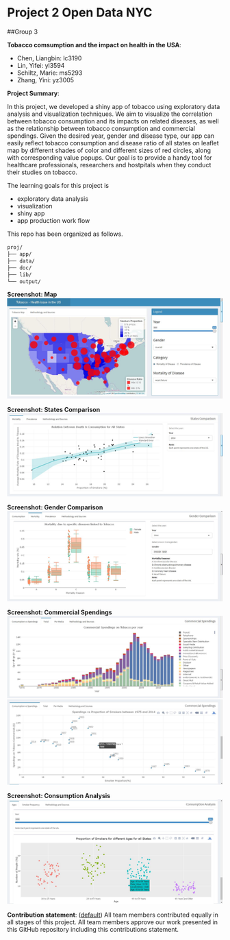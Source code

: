 ﻿# Project 2 Open Data NYC

##Group 3

**Tobacco comsumption and the impact on health in the USA**:

- Chen, Liangbin: lc3190
- Lin, Yifei: yl3594
- Schiltz, Marie: ms5293
- Zhang, Yini: yz3005


**Project Summary**:

In this project, we developed a shiny app of tobacco using exploratory data analysis and visualization techniques. We aim to visualize the correlation between tobacco consumption and its impacts on related diseases, as well as the relationship between tobacco consumption and commercial spendings. Given the desired year, gender and disease type, our app can easily reflect tobacco consumption and disease ratio of all states on leaflet map by different shades of color and different sizes of red circles, along with corresponding value popups. Our goal is to provide a handy tool for healthcare professionals, researchers and hostpitals when they conduct their studies on tobacco.

The learning goals for this project is 
- exploratory data analysis
- visualization
- shiny app
- app production work flow

This repo has been organized as follows.
```
proj/
├── app/
├── data/
├── doc/
├── lib/
└── output/
```

**Screenshot: Map**
![screenshot](https://github.com/TZstatsADS/Spr2017-proj2-grp3/blob/master/output/map.jpg)

**Screenshot: States Comparison**
![screenshot](https://github.com/TZstatsADS/Spr2017-proj2-grp3/blob/master/output/states%20comparison.jpg)

**Screenshot: Gender Comparison**
![screenshot](https://github.com/TZstatsADS/Spr2017-proj2-grp3/blob/master/output/gender%20comparison.jpg)

**Screenshot: Commercial Spendings**
![screenshot](https://github.com/TZstatsADS/Spr2017-proj2-grp3/blob/master/output/commercial%20spending.jpg)
![screenshot](https://github.com/TZstatsADS/Spr2017-proj2-grp3/blob/master/output/commercial%20spending2.jpg)

**Screenshot: Consumption Analysis**
![screenshot](https://github.com/TZstatsADS/Spr2017-proj2-grp3/blob/master/output/consumption%20analysis.jpg)


**Contribution statement**: 
([default](doc/a_note_on_contributions.md)) All team members contributed equally in all stages of this project. All team members approve our work presented in this GitHub repository including this contributions statement.